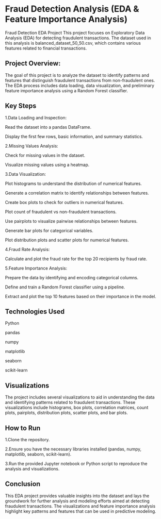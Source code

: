 # Fraud Detection Analysis (EDA & Feature Importance Analysis)

Fraud Detection EDA Project
This project focuses on Exploratory Data Analysis (EDA) for detecting fraudulent transactions. The dataset used in this analysis is balanced_dataset_50_50.csv, which contains various features related to financial transactions.

## Project Overview:
The goal of this project is to analyze the dataset to identify patterns and features that distinguish fraudulent transactions from non-fraudulent ones. The EDA process includes data loading, data visualization, and preliminary feature importance analysis using a Random Forest classifier.

## Key Steps
1.Data Loading and Inspection:

  Read the dataset into a pandas DataFrame.

  Display the first few rows, basic information, and summary statistics.

2.Missing Values Analysis:

  Check for missing values in the dataset.

  Visualize missing values using a heatmap.

3.Data Visualization:

  Plot histograms to understand the distribution of numerical features.

  Generate a correlation matrix to identify relationships between features.

  Create box plots to check for outliers in numerical features.

  Plot count of fraudulent vs non-fraudulent transactions.

  Use pairplots to visualize pairwise relationships between features.

  Generate bar plots for categorical variables.

  Plot distribution plots and scatter plots for numerical features.

4.Fraud Rate Analysis:

  Calculate and plot the fraud rate for the top 20 recipients by fraud rate.

5.Feature Importance Analysis:

  Prepare the data by identifying and encoding categorical columns.

  Define and train a Random Forest classifier using a pipeline.

  Extract and plot the top 10 features based on their importance in the model.

## Technologies Used
  Python

  pandas

  numpy

  matplotlib

  seaborn

  scikit-learn

## Visualizations
The project includes several visualizations to aid in understanding the data and identifying patterns related to fraudulent transactions. These visualizations include histograms, box plots, correlation matrices, count plots, pairplots, distribution plots, scatter plots, and bar plots.

## How to Run
  1.Clone the repository.

  2.Ensure you have the necessary libraries installed (pandas, numpy, matplotlib, seaborn, scikit-learn).

  3.Run the provided Jupyter notebook or Python script to reproduce the analysis and visualizations.

## Conclusion
This EDA project provides valuable insights into the dataset and lays the groundwork for further analysis and modeling efforts aimed at detecting fraudulent transactions. The visualizations and feature importance analysis highlight key patterns and features that can be used in predictive modeling.
